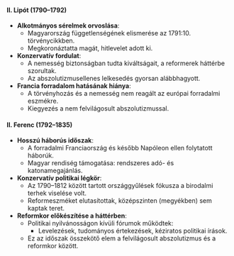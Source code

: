#### II. Lipót (1790–1792)

- **Alkotmányos sérelmek orvoslása**:
    - Magyarország függetlenségének elismerése az 1791:10. törvénycikkben.
    - Megkoronáztatta magát, hitlevelet adott ki.
- **Konzervatív fordulat**:
    - A nemesség biztonságban tudta kiváltságait, a reformerek háttérbe szorultak.
    - Az abszolutizmusellenes lelkesedés gyorsan alábbhagyott.
- **Francia forradalom hatásának hiánya**:
    - A törvényhozás és a nemesség nem reagált az európai forradalmi eszmékre.
    - Kiegyezés a nem felvilágosult abszolutizmussal.

#### II. Ferenc (1792–1835)

- **Hosszú háborús időszak**:
    - A forradalmi Franciaország és később Napóleon ellen folytatott háborúk.
    - Magyar rendiség támogatása: rendszeres adó- és katonamegajánlás.
- **Konzervatív politikai légkör**:
    - Az 1790–1812 között tartott országgyűlések fókusza a birodalmi terhek viselése volt.
    - Reformeszméket elutasítottak, középszinten (megyékben) sem kaptak teret.
- **Reformkor előkészítése a háttérben**:
    - Politikai nyilvánosságon kívüli fórumok működtek:
        - Levelezések, tudományos értekezések, kéziratos politikai írások.
    - Ez az időszak összekötő elem a felvilágosult abszolutizmus és a reformkor között.